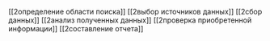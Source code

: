 [[2определение области поиска]]
[[2выбор источников данных]]
[[2сбор данных]]
[[2анализ полученных данных]]
[[2проверка приобретенной информации]]
[[2составление отчета]]
